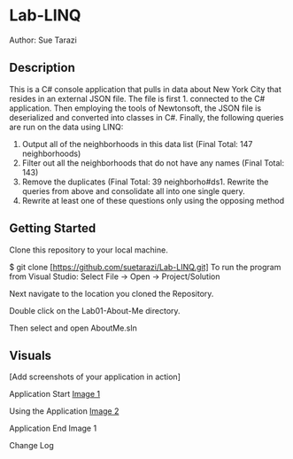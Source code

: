 # Lab-LINQ
Author: Sue Tarazi

## Description

This is a C# console application that pulls in data about New York City that resides in an external JSON file. The file is first 1. connected to the C# application. Then employing the tools of Newtonsoft, the JSON file is deserialized and converted into classes in C#.  Finally, the following queries are run on the data using LINQ:

1. Output all of the neighborhoods in this data list (Final Total: 147 neighborhoods)
1. Filter out all the neighborhoods that do not have any names (Final Total: 143)
1. Remove the duplicates (Final Total: 39 neighborho#ds1. Rewrite the queries from above and consolidate all into one single query.
1. Rewrite at least one of these questions only using the opposing method 

## Getting Started
Clone this repository to your local machine. 

$ git clone [https://github.com/suetarazi/Lab-LINQ.git]
To run the program from Visual Studio:
Select File -> Open -> Project/Solution

Next navigate to the location you cloned the Repository.

Double click on the Lab01-About-Me directory.

Then select and open AboutMe.sln

## Visuals
[Add screenshots of your application in action]

Application Start
[Image 1](https://i.imgur.com/Ojdb92L.png)

Using the Application
[Image 2](https://i.imgur.com/VCRfYYW.png)

Application End
Image 1

Change Log

